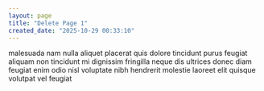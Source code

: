 ```yaml
---
layout: page
title: "Delete Page 1"
created_date: "2025-10-29 00:33:10"
---
```


malesuada nam nulla aliquet placerat quis dolore tincidunt purus feugiat aliquam non tincidunt mi dignissim fringilla neque dis ultrices donec diam feugiat enim odio nisl voluptate nibh hendrerit molestie laoreet elit quisque volutpat vel feugiat 
